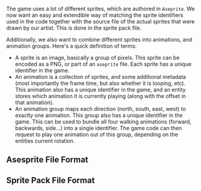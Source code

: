 The game uses a lot of different sprites, which are authored in `Aseprite`.
We now want an easy and extendible way of matching the sprite identifiers used in the code together with the source file of the actual sprites that were drawn by our artist.
This is done in the sprite pack file.

Additionally, we also want to combine different sprites into animations, and animation groups.
Here's a quick definition of terms:
- A sprite is an image, basically a group of pixels. This sprite can be encoded as a PNG, or part of an `aseprite` file. Each sprite has a unique identifier in the game.
- An animation is a collection of sprites, and some additional metadata (most importantly the frame time, but also whether it is looping, etc). This animation also has a unique identifier in the game, and an entity stores which animation it is currently playing (along with the offset in that animation).
- An animation group maps each direction (north, south, east, west) to exactly one animation. This group also has a unique identifier in the game. This can be used to bundle all four walking animations (forward, backwards, side...) into a single identifier. The game code can then request to play one animation out of this group, depending on the entities current rotation.

## Asesprite File Format

## Sprite Pack File Format